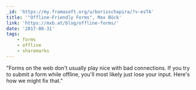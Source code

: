 ```yaml
---
_id: 'https://my.framasoft.org/u/borisschapira/?v-esTA'
title: '"Offline-Friendly Forms", Max Böck'
link: 'https://mxb.at/blog/offline-forms/'
date: '2017-08-31'
tags:
    - forms
    - offline
    - sharemarks
---
```


<div class="markdown"><p>&quot;Forms on the web don't usually play nice with bad connections. If you try to submit a form while offline, you'll most likely just lose your input. Here's how we might fix that.&quot;
</p></div>
